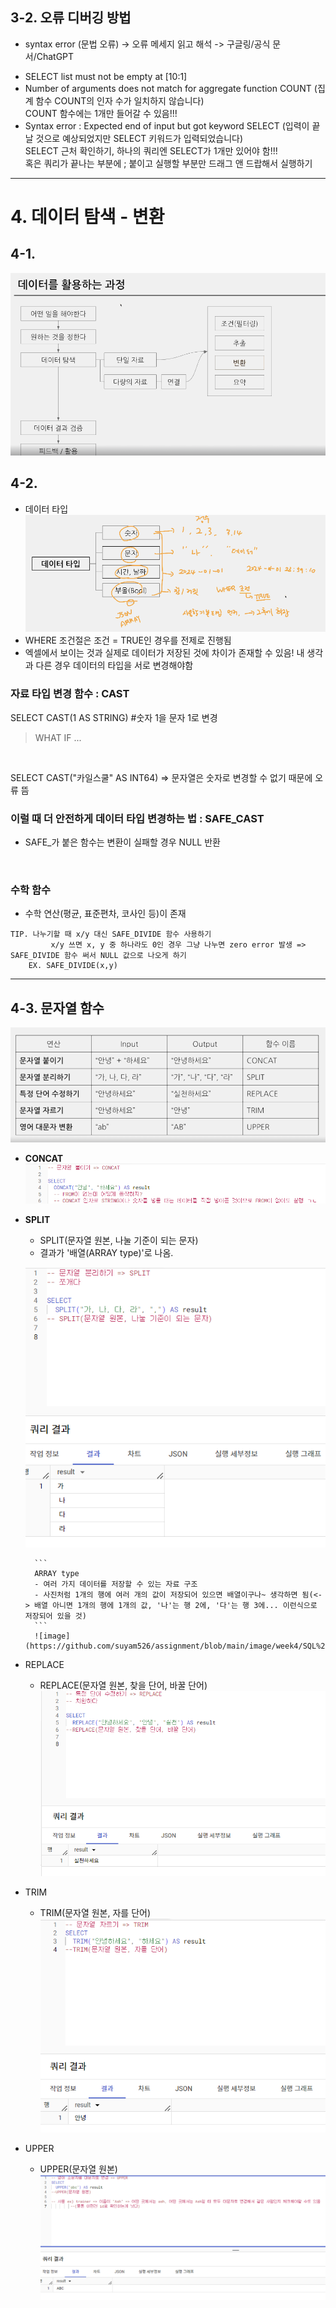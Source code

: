 

## 3-2. 오류 디버깅 방법

* syntax error (문법 오류)
   -> 오류 메세지 읽고 해석
   -> 구글링/공식 문서/ChatGPT
- SELECT list must not be empty at [10:1]
- Number of arguments does not match for aggregate function COUNT (집계 함수 COUNT의 인자 수가 일치하지 않습니다) <br/>
  COUNT 함수에는 1개만 들어갈 수 있음!!!
- Syntax error : Expected end of input but got keyword SELECT (입력이 끝날 것으로 예상되었지만 SELECT 키워드가 입력되었습니다) <br/>
  SELECT 근처 확인하기, 하나의 쿼리엔 SELECT가 1개만 있어야 함!!! <br/>
  혹은 쿼리가 끝나는 부분에 ; 붙이고 실행할 부분만 드래그 앤 드랍해서 실행하기

-------
# 4. 데이터 탐색 - 변환

## 4-1. 
![image](https://github.com/suyam526/assignment/blob/main/image/week4/SQL%201.png)

## 4-2. 
- 데이터 타입 
![image](https://github.com/suyam526/assignment/blob/main/image/week4/SQL%202.png)
- WHERE 조건절은 조건 = TRUE인 경우를 전제로 진행됨
- 엑셀에서 보이는 것과 실제로 데이터가 저장된 것에 차이가 존재할 수 있음! 내 생각과 다른 경우 데이터의 타입을 서로 변경해야함

### 자료 타입 변경 함수 : CAST
SELECT
    CAST(1 AS STRING)  #숫자 1을 문자 1로 변경

> WHAT IF ...
<br/>

SELECT
    CAST("카일스쿨" AS INT64)
=> 문자열은 숫자로 변경할 수 없기 때문에 오류 뜸
<br/>

### 이럴 때 더 안전하게 데이터 타입 변경하는 법 : SAFE_CAST
- SAFE_가 붙은 함수는 변환이 실패할 경우 NULL 반환
<br/>

### 수학 함수
- 수학 연산(평균, 표준편차, 코사인 등)이 존재

```
TIP. 나누기할 때 x/y 대신 SAFE_DIVIDE 함수 사용하기
         x/y 쓰면 x, y 중 하나라도 0인 경우 그냥 나누면 zero error 발생 => SAFE_DIVIDE 함수 써서 NULL 값으로 나오게 하기
    EX. SAFE_DIVIDE(x,y)
```

-------
## 4-3. 문자열 함수
![image](https://github.com/suyam526/assignment/blob/main/image/week4/SQL%203.png)

- **CONCAT**
![image](https://github.com/suyam526/assignment/blob/main/image/week4/SQL%204.png)

- **SPLIT**
    - SPLIT(문자열 원본, 나눌 기준이 되는 문자)
    - 결과가 '배열(ARRAY type)'로 나옴.

    ![image](https://github.com/suyam526/assignment/blob/main/image/week4/SQL%205.png)
    
        ```
        ARRAY type
        - 여러 가지 데이터를 저장할 수 있는 자료 구조 
        - 사진처럼 1개의 행에 여러 개의 값이 저장되어 있으면 배열이구나~ 생각하면 됨(<-> 배열 아니면 1개의 행에 1개의 값, '나'는 행 2에, '다'는 행 3에... 이런식으로 저장되어 있을 것)
        ```
        ![image](https://github.com/suyam526/assignment/blob/main/image/week4/SQL%209.png)

- REPLACE
    - REPLACE(문자열 원본, 찾을 단어, 바꿀 단어)
    ![image](https://github.com/suyam526/assignment/blob/main/image/week4/SQL%206.png)

- TRIM
    - TRIM(문자열 원본, 자를 단어)
    ![image](https://github.com/suyam526/assignment/blob/main/image/week4/SQL%207.png)

- UPPER
    - UPPER(문자열 원본)
    ![image](https://github.com/suyam526/assignment/blob/main/image/week4/SQL%208.png)

          